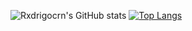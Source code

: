 ![Rxdrigocrn's GitHub stats](https://github-readme-stats.vercel.app/api?username=rxdrigocrn&show_icons=true&theme=radical) 
[![Top Langs](https://github-readme-stats.vercel.app/api/top-langs/?username=rxdrigocrn&layout=donut&theme=radical)](https://github.com/rxdrigocrn/github-readme-stats)
